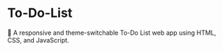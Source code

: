 # To-Do-List
📝 A responsive and theme-switchable To-Do List web app using HTML, CSS, and JavaScript.
